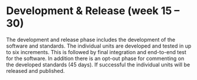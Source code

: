 # Development & Release (week 15 – 30)

The development and release phase includes the development of the software and standards. The individual units are developed and tested in up to six increments. This is followed by final integration and end-to-end test for the software. In addition there is an opt-out phase for commenting on the developed standards (45 days). If successful the individual units will be released and published.
